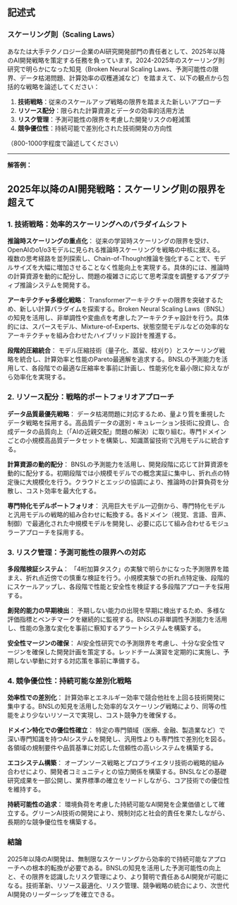 ## 記述式
### スケーリング則（Scaling Laws）

あなたは大手テクノロジー企業のAI研究開発部門の責任者として、2025年以降のAI開発戦略を策定する任務を負っています。2024-2025年のスケーリング則研究で明らかになった知見（Broken Neural Scaling Laws、予測可能性の限界、データ枯渇問題、計算効率の収穫逓減など）を踏まえて、以下の観点から包括的な戦略を論述してください：

1. **技術戦略**：従来のスケールアップ戦略の限界を踏まえた新しいアプローチ
2. **リソース配分**：限られた計算資源とデータの効率的活用方法
3. **リスク管理**：予測可能性の限界を考慮した開発リスクの軽減策
4. **競争優位性**：持続可能で差別化された技術開発の方向性

（800-1000字程度で論述してください）

---

**解答例：**

## 2025年以降のAI開発戦略：スケーリング則の限界を超えて

### 1. 技術戦略：効率的スケーリングへのパラダイムシフト

**推論時スケーリングの重点化**：
従来の学習時スケーリングの限界を受け、OpenAIのo1/o3モデルに見られる推論時スケーリングを戦略の中核に据える。複数の思考経路を並列探索し、Chain-of-Thought推論を強化することで、モデルサイズを大幅に増加させることなく性能向上を実現する。具体的には、推論時の計算資源を動的に配分し、問題の複雑さに応じて思考深度を調整するアダプティブ推論システムを開発する。

**アーキテクチャ多様化戦略**：
Transformerアーキテクチャの限界を突破するため、新しい計算パラダイムを探索する。Broken Neural Scaling Laws（BNSL）の知見を活用し、非単調性や変曲点を考慮したアーキテクチャ設計を行う。具体的には、スパースモデル、Mixture-of-Experts、状態空間モデルなどの効率的なアーキテクチャを組み合わせたハイブリッド設計を推進する。

**段階的圧縮統合**：
モデル圧縮技術（量子化、蒸留、枝刈り）とスケーリング戦略を統合し、計算効率と性能のPareto最適解を追求する。BNSLの予測能力を活用して、各段階での最適な圧縮率を事前に計画し、性能劣化を最小限に抑えながら効率化を実現する。

### 2. リソース配分：戦略的ポートフォリオアプローチ

**データ品質最優先戦略**：
データ枯渇問題に対応するため、量より質を重視したデータ戦略を採用する。高品質データの選別・キュレーション技術に投資し、合成データの品質向上（「AIの近親交配」問題の解決）に取り組む。専門ドメインごとの小規模高品質データセットを構築し、知識蒸留技術で汎用モデルに統合する。

**計算資源の動的配分**：
BNSLの予測能力を活用し、開発段階に応じて計算資源を動的に配分する。初期段階では小規模モデルでの概念実証に集中し、折れ点の特定後に大規模化を行う。クラウドとエッジの協調により、推論時の計算負荷を分散し、コスト効率を最大化する。

**専門特化モデルポートフォリオ**：
汎用巨大モデル一辺倒から、専門特化モデルと汎用モデルの戦略的組み合わせに転換する。各ドメイン（視覚、言語、音声、制御）で最適化された中規模モデルを開発し、必要に応じて組み合わせるモジュラーアプローチを採用する。

### 3. リスク管理：予測可能性の限界への対応

**多段階検証システム**：
「4桁加算タスク」の実験で明らかになった予測限界を踏まえ、折れ点近傍での慎重な検証を行う。小規模実験での折れ点特定後、段階的にスケールアップし、各段階で性能と安全性を検証する多段階アプローチを採用する。

**創発的能力の早期検出**：
予期しない能力の出現を早期に検出するため、多様な評価指標とベンチマークを継続的に監視する。BNSLの非単調性予測能力を活用し、性能の急激な変化を事前に察知するアラートシステムを構築する。

**安全性マージンの確保**：
AI安全性研究での予測限界を考慮し、十分な安全性マージンを確保した開発計画を策定する。レッドチーム演習を定期的に実施し、予期しない挙動に対する対応策を事前に準備する。

### 4. 競争優位性：持続可能な差別化戦略

**効率性での差別化**：
計算効率とエネルギー効率で競合他社を上回る技術開発に集中する。BNSLの知見を活用した効率的なスケーリング戦略により、同等の性能をより少ないリソースで実現し、コスト競争力を確保する。

**ドメイン特化での優位性確立**：
特定の専門領域（医療、金融、製造業など）で深い専門知識を持つAIシステムを開発し、汎用性よりも専門性で差別化を図る。各領域の規制要件や品質基準に対応した信頼性の高いシステムを構築する。

**エコシステム構築**：
オープンソース戦略とプロプライエタリ技術の戦略的組み合わせにより、開発者コミュニティとの協力関係を構築する。BNSLなどの基礎研究成果を一部公開し、業界標準の確立をリードしながら、コア技術での優位性を維持する。

**持続可能性の追求**：
環境負荷を考慮した持続可能なAI開発を企業価値として確立する。グリーンAI技術の開発により、規制対応と社会的責任を果たしながら、長期的な競争優位性を構築する。

### 結論

2025年以降のAI開発は、無制限なスケーリングから効率的で持続可能なアプローチへの根本的転換が必要である。BNSLの知見を活用した予測可能性の向上と、その限界を認識したリスク管理により、より賢明で責任あるAI開発が可能になる。技術革新、リソース最適化、リスク管理、競争戦略の統合により、次世代AI開発のリーダーシップを確立できる。 